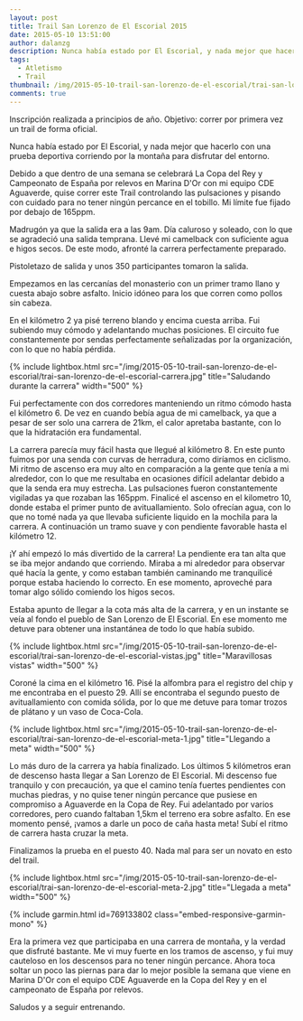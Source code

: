 ```yaml
---
layout: post
title: Trail San Lorenzo de El Escorial 2015
date: 2015-05-10 13:51:00
author: dalanzg
description: Nunca había estado por El Escorial, y nada mejor que hacerlo con una prueba deportiva corriendo por la montaña para disfrutar del entorno.
tags:
  - Atletismo
  - Trail
thumbnail: /img/2015-05-10-trail-san-lorenzo-de-el-escorial/trai-san-lorenzo-de-el-escorial-carrera.jpg
comments: true
---
```


Inscripción realizada a principios de año. Objetivo: correr por primera vez un trail de forma oficial.

Nunca había estado por El Escorial, y nada mejor que hacerlo con una prueba deportiva corriendo por la montaña para disfrutar del entorno.

Debido a que dentro de una semana se celebrará La Copa del Rey y Campeonato de España por relevos en Marina D'Or con mi equipo CDE Aguaverde, quise correr este Trail controlando las pulsaciones y pisando con cuidado para no tener ningún percance en el tobillo. Mi límite fue fijado por debajo de 165ppm.

Madrugón ya que la salida era a las 9am. Día caluroso y soleado, con lo que se agradeció una salida temprana. Llevé mi camelback con suficiente agua e higos secos. De este modo, afronté la carrera perfectamente preparado.

Pistoletazo de salida y unos 350 participantes tomaron la salida.

Empezamos en las cercanías del monasterio con un primer tramo llano y cuesta abajo sobre asfalto. Inicio idóneo para los que corren como pollos sin cabeza.

En el kilómetro 2 ya pisé terreno blando y encima cuesta arriba. Fui subiendo muy cómodo y adelantando muchas posiciones. El circuito fue constantemente por sendas perfectamente señalizadas por la organización, con lo que no había pérdida.

{% include lightbox.html src="/img/2015-05-10-trail-san-lorenzo-de-el-escorial/trai-san-lorenzo-de-el-escorial-carrera.jpg" title="Saludando durante la carrera" width="500" %}

Fui perfectamente con dos corredores manteniendo un ritmo cómodo hasta el kilómetro 6. De vez en cuando bebía agua de mi camelback, ya que a pesar de ser solo una carrera de 21km, el calor apretaba bastante, con lo que la hidratación era fundamental.

La carrera parecía muy fácil hasta que llegué al kilómetro 8. En este punto fuimos por una senda con curvas de herradura, como diríamos en ciclismo. Mi ritmo de ascenso era muy alto en comparación a la gente que tenía a mi alrededor, con lo que me resultaba en ocasiones difícil adelantar debido a que la senda era muy estrecha. Las pulsaciones fueron constantemente vigiladas ya que rozaban las 165ppm. Finalicé el ascenso en el kilometro 10, donde estaba el primer punto de avituallamiento. Solo ofrecían agua, con lo que no tomé nada ya que llevaba suficiente liquido en la mochila para la carrera. A continuación un tramo suave y con pendiente favorable hasta el kilómetro 12.

¡Y ahí empezó lo más divertido de la carrera! La pendiente era tan alta que se iba mejor andando que corriendo. Miraba a mi alrededor para observar qué hacía la gente, y como estaban también caminando me tranquilicé porque estaba haciendo lo correcto. En ese momento, aproveché para tomar algo sólido comiendo los higos secos.

Estaba apunto de llegar a la cota más alta de la carrera, y en un instante se veía al fondo el pueblo de San Lorenzo de El Escorial. En ese momento me detuve para obtener una instantánea de todo lo que había subido.

{% include lightbox.html src="/img/2015-05-10-trail-san-lorenzo-de-el-escorial/trai-san-lorenzo-de-el-escorial-vistas.jpg" title="Maravillosas vistas" width="500" %}

Coroné la cima en el kilómetro 16. Pisé la alfombra para el registro del chip y me encontraba en el puesto 29. Allí se encontraba el segundo puesto de avituallamiento con comida sólida, por lo que me detuve para tomar trozos de plátano y un vaso de Coca-Cola.

{% include lightbox.html src="/img/2015-05-10-trail-san-lorenzo-de-el-escorial/trai-san-lorenzo-de-el-escorial-meta-1.jpg" title="Llegando a meta" width="500" %}

Lo más duro de la carrera ya había finalizado. Los últimos 5 kilómetros eran de descenso hasta llegar a San Lorenzo de El Escorial. Mi descenso fue tranquilo y con precaución, ya que el camino tenía fuertes pendientes con muchas piedras, y no quise tener ningún percance que pusiese en compromiso a Aguaverde en la Copa de Rey. Fui adelantado por varios corredores, pero cuando faltaban 1,5km el terreno era sobre asfalto. En ese momento pensé, ¡vamos a darle un poco de caña hasta meta! Subí el ritmo de carrera hasta cruzar la meta.

Finalizamos la prueba en el puesto 40. Nada mal para ser un novato en esto del trail.

{% include lightbox.html src="/img/2015-05-10-trail-san-lorenzo-de-el-escorial/trai-san-lorenzo-de-el-escorial-meta-2.jpg" title="Llegada a meta" width="500" %}

{% include garmin.html id=769133802 class="embed-responsive-garmin-mono" %}

Era la primera vez que participaba en una carrera de montaña, y la verdad que disfruté bastante. Me vi muy fuerte en los tramos de ascenso, y fui muy cauteloso en los descensos para no tener ningún percance. Ahora toca soltar un poco las piernas para dar lo mejor posible la semana que viene en Marina D'Or con el equipo CDE Aguaverde en la Copa del Rey y en el campeonato de España por relevos.

Saludos y a seguir entrenando.
